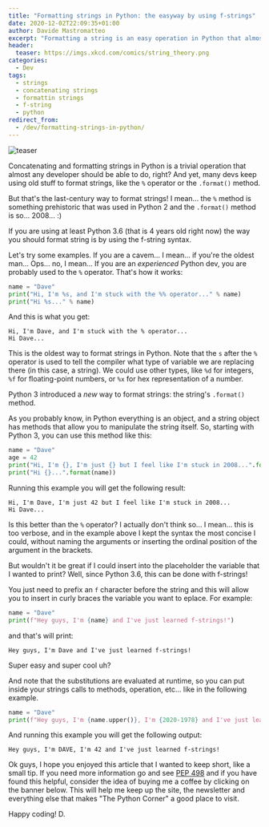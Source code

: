 ```yaml
---
title: "Formatting strings in Python: the easyway by using f-strings"
date: 2020-12-02T22:09:35+01:00
author: Davide Mastromatteo
excerpt: "Formatting a string is an easy operation in Python that almost any developer can do. But are you sure you're doing it right?"
header:
  teaser: https://imgs.xkcd.com/comics/string_theory.png
categories:
  - Dev
tags:
  - strings
  - concatenating strings
  - formattin strings
  - f-string
  - python
redirect_from:
  - /dev/formatting-strings-in-python/
---
```

![teaser](https://imgs.xkcd.com/comics/string_theory.png)

Concatenating and formatting strings in Python is a trivial operation that almost any developer should be able to do, right?
And yet, many devs keep using old stuff to format strings, like the `%` operator or the `.format()` method.

But that's the last-century way to format strings! I mean... the `%` method is something prehistoric that was used in Python 2 and the `.format()` method is so... 2008... :)

If you are using at least Python 3.6 (that is 4 years old right now) the way you should format string is by using the f-string syntax.

Let's try some examples.
If you are a cavem... I mean... if you're the oldest man... Ops... no, I mean... If you are an *experienced* Python dev, you are probably used to the `%` operator. That's how it works:

```python
name = "Dave"
print("Hi, I'm %s, and I'm stuck with the %% operator..." % name)
print("Hi %s..." % name)
```
And this is what you get:

```console
Hi, I'm Dave, and I'm stuck with the % operator...
Hi Dave...
```

This is the oldest way to format strings in Python. Note that the `s` after the `%` operator is used to tell the compiler what type of variable we are replacing there (in this case, a string). We could use other types, like `%d` for integers, `%f` for floating-point numbers, or `%x` for hex representation of a number.

Python 3 introduced a *new* way to format strings: the string's `.format()` method.

As you probably know, in Python everything is an object, and a string object has methods that allow you to manipulate the string itself. 
So, starting with Python 3, you can use this method like this:

```python
name = "Dave"
age = 42
print("Hi, I'm {}, I'm just {} but I feel like I'm stuck in 2008...".format(name, age))
print("Hi {}...".format(name))
```
Running this example you will get the following result:

```console
Hi, I'm Dave, I'm just 42 but I feel like I'm stuck in 2008...
Hi Dave...
```

Is this better than the `%` operator? I actually don't think so... I mean... this is too verbose, and in the example above I kept the syntax the most concise I could, without naming the arguments or inserting the ordinal position of the argument in the brackets.

But wouldn't it be great if I could insert into the placeholder the variable that I wanted to print? Well, since Python 3.6, this can be done with f-strings!

You just need to prefix an `f` character before the string and this will allow you to insert in curly braces the variable you want to eplace.
For example:

```python
name = "Dave"
print(f"Hey guys, I'm {name} and I've just learned f-strings!")
```

and that's will print:

```console
Hey guys, I'm Dave and I've just learned f-strings!
```

Super easy and super cool uh?

And note that the substitutions are evaluated at runtime, so you can put inside your strings calls to methods, operation, etc... like in the following example.

```python
name = "Dave"
print(f"Hey guys, I'm {name.upper()}, I'm {2020-1978} and I've just learned f-strings!")
```

And running this example you will get the following output:

```console
Hey guys, I'm DAVE, I'm 42 and I've just learned f-strings!
```

Ok guys, I hope you enjoyed this article that I wanted to keep short, like a small tip. If you need more information go and see [PEP 498](https://www.python.org/dev/peps/pep-0498/) and if you have found this helpful, consider the idea of buying me a coffee by clicking on the banner below. This will help me keep up the site, the newsletter and everything else that makes "The Python Corner" a good place to visit.

Happy coding!
D.
